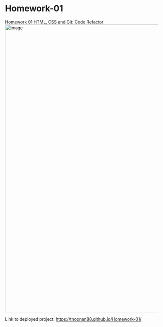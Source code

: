 # Homework-01
Homework 01 HTML, CSS and Git: Code Refactor
<img width="946" alt="image" src="https://user-images.githubusercontent.com/92828966/148002451-d468d8c3-73d5-4b59-8e7f-eb9ddd847f1f.png">

Link to deployed project: https://tnoonan88.github.io/Homework-01/
